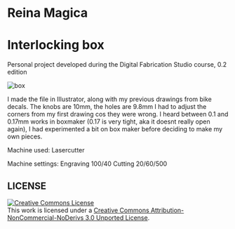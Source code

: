 # Reina Magica
# Interlocking box

Personal project developed during the Digital Fabrication Studio course, 0.2 edition

![box](http://fablab.aalto.fi/site/sites/default/files/styles/flickr-img-content/public/004.JPG)

I made the file in Illustrator, along with my previous drawings from bike decals. The knobs are 10mm, the holes are 9.8mm I had to adjust the corners from my first drawing cos they were wrong. I heard between 0.1 and 0.17mm works in boxmaker (0.17 is very tight, aka it doesnt really open again), I had experimented a bit on box maker before deciding to make my own pieces.

Machine used: Lasercutter

Machine settings: 
Engraving 100/40 Cutting 20/60/500

## LICENSE
<a rel="license" href="http://creativecommons.org/licenses/by-nc-nd/3.0/deed.en_US"><img alt="Creative Commons License" style="border-width:0" src="http://i.creativecommons.org/l/by-nc-nd/3.0/88x31.png" /></a><br />This work is licensed under a <a rel="license" href="http://creativecommons.org/licenses/by-nc-nd/3.0/deed.en_US">Creative Commons Attribution-NonCommercial-NoDerivs 3.0 Unported License</a>.